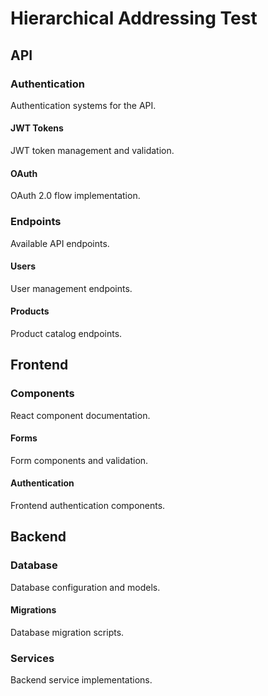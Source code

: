 # Hierarchical Addressing Test

## API

### Authentication

Authentication systems for the API.

#### JWT Tokens

JWT token management and validation.

#### OAuth

OAuth 2.0 flow implementation.

### Endpoints

Available API endpoints.

#### Users

User management endpoints.

#### Products

Product catalog endpoints.

## Frontend

### Components

React component documentation.

#### Forms

Form components and validation.

#### Authentication

Frontend authentication components.

## Backend

### Database

Database configuration and models.

#### Migrations

Database migration scripts.

### Services

Backend service implementations.